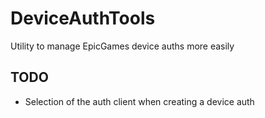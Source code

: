 # DeviceAuthTools
Utility to manage EpicGames device auths more easily

## TODO
* Selection of the auth client when creating a device auth
